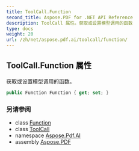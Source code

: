 ```yaml
---
title: ToolCall.Function
second_title: Aspose.PDF for .NET API Reference
description: ToolCall 属性。获取或设置模型调用的函数
type: docs
weight: 20
url: /zh/net/aspose.pdf.ai/toolcall/function/
---
```

## ToolCall.Function 属性

获取或设置模型调用的函数。

```csharp
public Function Function { get; set; }
```

### 另请参阅

* class [Function](../../function/)
* class [ToolCall](../)
* namespace [Aspose.Pdf.AI](../../../aspose.pdf.ai/)
* assembly [Aspose.PDF](../../../)